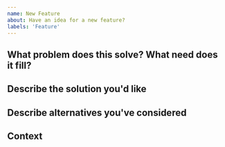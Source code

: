```yaml
---
name: New Feature
about: Have an idea for a new feature?
labels: 'Feature'
---
```


## What problem does this solve? What need does it fill?
<!-- A clear and concise description of what the problem/need is. For example: "I'm frustrated when I lose work due to a lack of auto-save." -->



## Describe the solution you'd like
<!-- A clear and concise description of what you want to happen. -->



## Describe alternatives you've considered
<!-- A clear and concise description of any alternative solutions or features you've considered. -->



## Context
<!-- Add any other context, logs, or screenshots about the feature request here. -->


